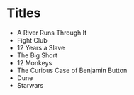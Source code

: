 # Titles

- A River Runs Through It
- Fight Club
- 12 Years a Slave
- The Big Short
- 12 Monkeys
- The Curious Case of Benjamin Button
- Dune
- Starwars

